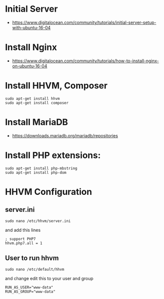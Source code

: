 # Initial Server

- https://www.digitalocean.com/community/tutorials/initial-server-setup-with-ubuntu-16-04

# Install Nginx

- https://www.digitalocean.com/community/tutorials/how-to-install-nginx-on-ubuntu-16-04

# Install HHVM, Composer 

```
sudo apt-get install hhvm
sudo apt-get install composer
```

# Install MariaDB

- https://downloads.mariadb.org/mariadb/repositories

# Install PHP extensions:

```
sudo apt-get install php-mbstring
sudo apt-get install php-dom
```

# HHVM Configuration

## server.ini
```
sudo nano /etc/hhvm/server.ini
```

and add this lines

```
; support PHP7
hhvm.php7.all = 1
```

## User to run hhvm
```
sudo nano /etc/default/hhvm
```

and change edit this to your user and group

```
RUN_AS_USER="www-data"
RUN_AS_GROUP="www-data"
```
